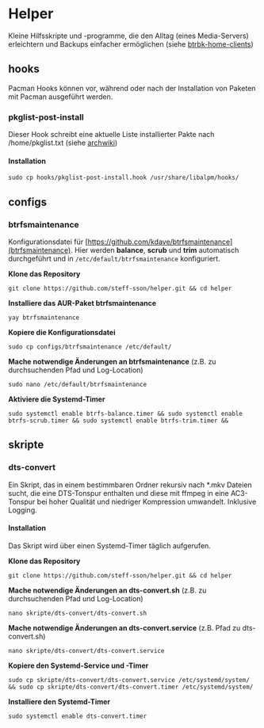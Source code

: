 # Helper
Kleine Hilfsskripte und -programme, die den Alltag (eines Media-Servers) erleichtern und Backups einfacher ermöglichen (siehe [btrbk-home-clients](https://github.com/steff-sson/btrbk-home-clients))

## hooks
Pacman Hooks können vor, während oder nach der Installation von Paketen mit Pacman ausgeführt werden.
### pkglist-post-install
Dieser Hook schreibt eine aktuelle Liste installierter Pakte nach /home/pkglist.txt (siehe [archwiki](https://wiki.archlinux.org/title/Pacman#Hooks))
#### Installation
`sudo cp hooks/pkglist-post-install.hook /usr/share/libalpm/hooks/`

## configs
### btrfsmaintenance
Konfigurationsdatei für [https://github.com/kdave/btrfsmaintenance](btrfsmaintenance). Hier werden **balance**, **scrub** und **trim** automatisch durchgeführt und in `/etc/default/btrfsmaintenance` konfiguriert.

**Klone das Repository**

`git clone https://github.com/steff-sson/helper.git && cd helper`

**Installiere das AUR-Paket btrfsmaintenance**

`yay btrfsmaintenance`

**Kopiere die Konfigurationsdatei**

`sudo cp configs/btrfsmaintenance /etc/default/`

**Mache notwendige Änderungen an btrfsmaintenance**
(z.B. zu durchsuchenden Pfad und Log-Location)

`sudo nano /etc/default/btrfsmaintenance`

**Aktiviere die Systemd-Timer**

`sudo systemctl enable btrfs-balance.timer && sudo systemctl enable btrfs-scrub.timer && sudo systemctl enable btrfs-trim.timer &&`

## skripte
### dts-convert
Ein Skript, das in einem bestimmbaren Ordner rekursiv nach *.mkv Dateien sucht, die eine DTS-Tonspur enthalten und diese mit ffmpeg in eine AC3-Tonspur bei hoher Qualität und niedriger Kompression umwandelt. Inklusive Logging.
#### Installation
Das Skript wird über einen Systemd-Timer täglich aufgerufen.

**Klone das Repository**

`git clone https://github.com/steff-sson/helper.git && cd helper`

**Mache notwendige Änderungen an dts-convert.sh**
(z.B. zu durchsuchenden Pfad und Log-Location)

`nano skripte/dts-convert/dts-convert.sh`

**Mache notwendige Änderungen an dts-convert.service**
(z.B. Pfad zu dts-convert.sh)

`nano skripte/dts-convert/dts-convert.service`

**Kopiere den Systemd-Service und -Timer**

```
sudo cp skripte/dts-convert/dts-convert.service /etc/systemd/system/ && sudo cp skripte/dts-convert/dts-convert.timer /etc/systemd/system/
```

**Installiere den Systemd-Timer**

`sudo systemctl enable dts-convert.timer`
